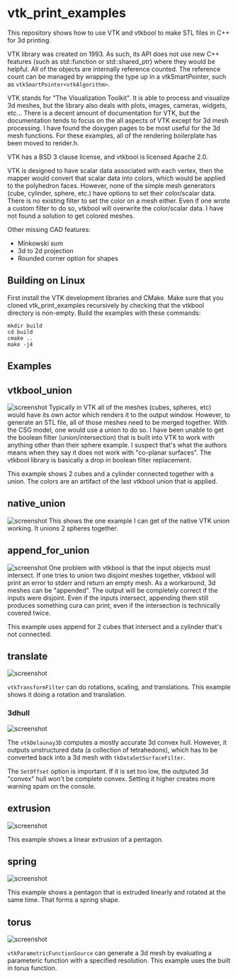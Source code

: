 # vtk_print_examples

This repository shows how to use VTK and vtkbool to make STL files in C++ for 3d printing.

VTK library was created on 1993. As such, its API does not use new C++ features (such as std::function or std::shared_ptr)
where they would be helpful. All of the objects are internally reference counted. The reference count can be managed by
wrapping the type up in a vtkSmartPointer, such as `vtkSmartPointer<vtkAlgorithm>`.

VTK stands for "The Visualization Toolkit". It is able to process and visualize 3d meshes, but the library also deals
with plots, images, cameras, widgets, etc... There is a decent amount of documentation for VTK, but the documentation
tends to focus on the all aspects of VTK except for 3d mesh processing. I have found the doxygen pages to be most useful
for the 3d mesh functions. For these examples, all of the rendering boilerplate has been moved to render.h.

VTK has a BSD 3 clause license, and vtkbool is licensed Apache 2.0.

VTK is designed to have scalar data associated with each vertex, then the mapper would convert that scalar data into
colors, which would be applied to the polyhedron faces. However, none of the simple mesh generators (cube, cylinder,
sphere, etc.) have options to set their color/scalar data. There is no existing filter to set the color on a mesh either.
Even if one wrote a custom filter to do so, vtkbool will overwrite the color/scalar data. I have not found a solution
to get colored meshes.

Other missing CAD features:
* Minkowski sum
* 3d to 2d projection
* Rounded corner option for shapes

## Building on Linux
First install the VTK development libraries and CMake. Make sure that you cloned vtk_print_examples recursively by checking that
the vtkbool directory is non-empty. Build the examples with these commands:
```
mkdir build
cd build
cmake ..
make -j4
```

## Examples

## vtkbool_union
![screenshot](https://raw.githubusercontent.com/bluelightning32/vtk_print_examples/master/output/vtkbool_union.png)
Typically in VTK all of the meshes (cubes, spheres, etc) would have its own actor which renders it to the output window.
However, to generate an STL file, all of those meshes need to be merged together. With the CSG model, one would use a
union to do so. I have been unable to get the boolean filter (union/intersection) that is built into VTK to work with
anything other than their sphere example. I suspect that's what the authors means when they say it does not work with
"co-planar surfaces". The vtkbool library is basically a drop in boolean filter replacement.

This example shows 2 cubes and a cylinder connected together with a union. The colors are an artifact of the last
vtkbool union that is applied.

## native_union
![screenshot](https://raw.githubusercontent.com/bluelightning32/vtk_print_examples/master/output/native_union.png)
This shows the one example I can get of the native VTK union working. It unions 2 spheres together.

## append_for_union
![screenshot](https://raw.githubusercontent.com/bluelightning32/vtk_print_examples/master/output/append_for_union.png)
One problem with vtkbool
is that the input objects must intersect. If one tries to union two disjoint meshes together, vtkbool will print an
error to stderr and return an empty mesh. As a workaround, 3d meshes can be "appended". The output will be completely
correct if the inputs were disjoint. Even if the inputs intersect, appending them still produces something cura can
print, even if the intersection is technically covered twice.

This example uses append for 2 cubes that intersect and a cylinder that's not connected.

## translate
![screenshot](https://raw.githubusercontent.com/bluelightning32/vtk_print_examples/master/output/translate.png)

`vtkTransformFilter` can do rotations, scaling, and translations. This example shows it doing a rotation and translation.

### 3dhull
![screenshot](https://raw.githubusercontent.com/bluelightning32/vtk_print_examples/master/output/3dhull.png)

The `vtkDelaunay3D` computes a mostly accurate 3d convex hull. However, it outputs unstructured data (a collection of
tetrahedons), which has to be converted back into a 3d mesh with `tkDataSetSurfaceFilter`.

The `SetOffset` option is important. If it is set too low, the outputed 3d "convex" hull won't be complete convex.
Setting it higher creates more warning spam on the console.

## extrusion
![screenshot](https://raw.githubusercontent.com/bluelightning32/vtk_print_examples/master/output/extrusion.png)

This example shows a linear extrusion of a pentagon.

## spring
![screenshot](https://raw.githubusercontent.com/bluelightning32/vtk_print_examples/master/output/spring.png)

This example shows a pentagon that is extruded linearly and rotated at the same time. That forms a spring shape.

## torus
![screenshot](https://raw.githubusercontent.com/bluelightning32/vtk_print_examples/master/output/torus.png)

`vtkParametricFunctionSource` can generate a 3d mesh by evaluating a parameteric function with a specified resolution.
This example uses the built in torus function.

